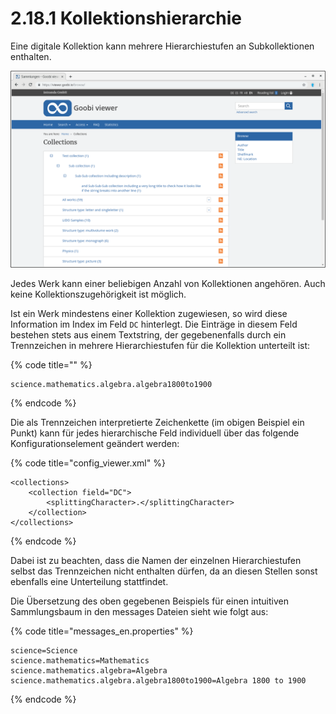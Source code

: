 # 2.18.1 Kollektionshierarchie

Eine digitale Kollektion kann mehrere Hierarchiestufen an Subkollektionen enthalten.

![Sammlungen](../../.gitbook/assets/2.18.1.png)

Jedes Werk kann einer beliebigen Anzahl von Kollektionen angehören. Auch keine Kollektionszugehörigkeit ist möglich. 

Ist ein Werk mindestens einer Kollektion zugewiesen, so wird diese Information im Index im Feld `DC` hinterlegt. Die Einträge in diesem Feld bestehen stets aus einem Textstring, der gegebenenfalls durch ein Trennzeichen in mehrere Hierarchiestufen für die Kollektion unterteilt ist:

{% code title="" %}
```text
science.mathematics.algebra.algebra1800to1900
```
{% endcode %}

Die als Trennzeichen interpretierte Zeichenkette \(im obigen Beispiel ein Punkt\) kann für jedes hierarchische Feld individuell über das folgende Konfigurationselement geändert werden:

{% code title="config\_viewer.xml" %}
```markup
<collections>
    <collection field="DC">
        <splittingCharacter>.</splittingCharacter>
    </collection>
</collections>
```
{% endcode %}

Dabei ist zu beachten, dass die Namen der einzelnen Hierarchiestufen selbst das Trennzeichen nicht enthalten dürfen, da an diesen Stellen sonst ebenfalls eine Unterteilung stattfindet.

Die Übersetzung des oben gegebenen Beispiels für einen intuitiven Sammlungsbaum in den messages Dateien sieht wie folgt aus:

{% code title="messages\_en.properties" %}
```text
science=Science
science.mathematics=Mathematics
science.mathematics.algebra=Algebra
science.mathematics.algebra.algebra1800to1900=Algebra 1800 to 1900
```
{% endcode %}

